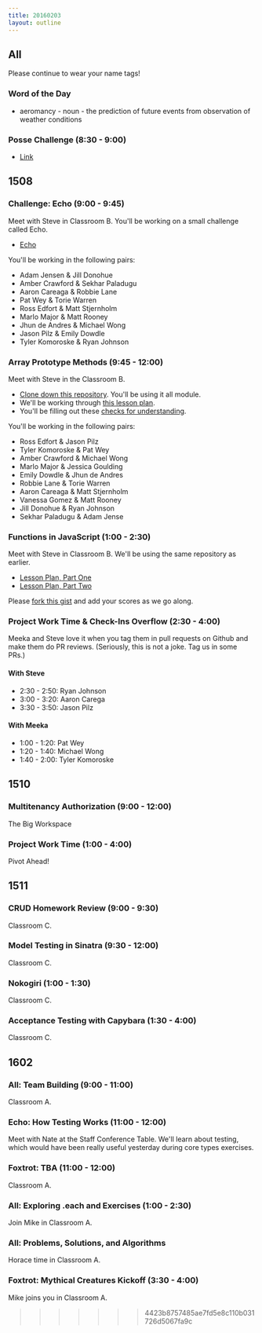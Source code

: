 ```yaml
---
title: 20160203
layout: outline
---
```


## All

Please continue to wear your name tags!

### Word of the Day

* aeromancy - noun - the prediction of future events from observation of weather conditions

### Posse Challenge (8:30 - 9:00)

* [Link](https://github.com/turingschool/posse_challenges/tree/master/college_scorecard)


## 1508

### Challenge: Echo (9:00 - 9:45)

Meet with Steve in Classroom B. You'll be working on a small challenge called Echo.

* [Echo](https://github.com/turingschool/challenges/blob/master/echo.markdown)

You'll be working in the following pairs:

* Adam Jensen & Jill Donohue
* Amber Crawford & Sekhar Paladugu
* Aaron Careaga & Robbie Lane
* Pat Wey & Torie Warren
* Ross Edfort & Matt Stjernholm
* Marlo Major & Matt Rooney
* Jhun de Andres & Michael Wong
* Jason Pilz & Emily Dowdle
* Tyler Komoroske & Ryan Johnson

### Array Prototype Methods (9:45 - 12:00)

Meet with Steve in the Classroom B.

- [Clone down this repository][mdn]. You'll be using it all module.
- We'll be working through [this lesson plan][apm].
- You'll be filling out these [checks for understanding][cfu].

[mdn]: https://github.com/mdn/advanced-js-fundamentals-ck
[apm]: https://github.com/mdn/advanced-js-fundamentals-ck/tree/gh-pages/tutorials/01-array-prototype-methods
[cfu]: https://gist.github.com/rrgayhart/42706e9eadbaae34238d

You'll be working in the following pairs:

* Ross Edfort & Jason Pilz
* Tyler Komoroske & Pat Wey
* Amber Crawford & Michael Wong
* Marlo Major & Jessica Goulding
* Emily Dowdle & Jhun de Andres
* Robbie Lane & Torie Warren
* Aaron Careaga & Matt Stjernholm
* Vanessa Gomez & Matt Rooney
* Jill Donohue & Ryan Johnson
* Sekhar Paladugu & Adam Jense

### Functions in JavaScript (1:00 - 2:30)

Meet with Steve in Classroom B. We'll be using the same repository as earlier.

- [Lesson Plan, Part One](https://github.com/mdn/advanced-js-fundamentals-ck/blob/gh-pages/tutorials/02-functions/01-calling-functions.md)
- [Lesson Plan, Part Two](https://github.com/mdn/advanced-js-fundamentals-ck/blob/gh-pages/tutorials/02-functions/02-what-is-this.md)

Please [fork this gist][cfu4] and add your scores as we go along.

[cfu4]: https://gist.github.com/stevekinney/c5e02b695f9a6e89cfa5

### Project Work Time & Check-Ins Overflow (2:30 - 4:00)

Meeka and Steve love it when you tag them in pull requests on Github and make them do PR reviews. (Seriously, this is not a joke. Tag us in some PRs.)

#### With Steve

- 2:30 - 2:50: Ryan Johnson
- 3:00 - 3:20: Aaron Carega
- 3:30 - 3:50: Jason Pilz

#### With Meeka

- 1:00 - 1:20: Pat Wey
- 1:20 - 1:40: Michael Wong
- 1:40 - 2:00: Tyler Komoroske

## 1510

### Multitenancy Authorization (9:00 - 12:00)

The Big Workspace

### Project Work Time (1:00 - 4:00)

Pivot Ahead!


## 1511

### CRUD Homework Review (9:00 - 9:30)

Classroom C.

### Model Testing in Sinatra (9:30 - 12:00)

Classroom C.

### Nokogiri (1:00 - 1:30)

Classroom C.

### Acceptance Testing with Capybara (1:30 - 4:00)

Classroom C.


## 1602

### All: Team Building (9:00 - 11:00)

Classroom A.

### Echo: How Testing Works (11:00 - 12:00)

Meet with Nate at the Staff Conference Table. We'll learn about testing, which would have been really useful yesterday during core types exercises.

### Foxtrot: TBA (11:00 - 12:00)

Classroom A.

### All: Exploring .each and Exercises (1:00 - 2:30)

Join Mike in Classroom A.

### All: Problems, Solutions, and Algorithms

Horace time in Classroom A.

### Foxtrot: Mythical Creatures Kickoff (3:30 - 4:00)

Mike joins you in Classroom A.

>>>>>>> 4423b8757485ae7fd5e8c110b031726d5067fa9c
